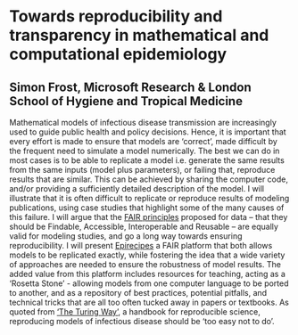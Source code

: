 # Towards reproducibility and transparency in mathematical and computational epidemiology
## Simon Frost, Microsoft Research & London School of Hygiene and Tropical Medicine

Mathematical models of infectious disease transmission are increasingly used to guide public health and policy decisions. Hence, it is important that every effort is made to ensure that models are ‘correct’, made difficult by the frequent need to simulate a model numerically. The best we can do in most cases is to be able to replicate a model i.e. generate the same results from the same inputs (model plus parameters), or failing that, reproduce results that are similar. This can be achieved by sharing the computer code, and/or providing a sufficiently detailed description of the model. I will illustrate that it is often difficult to replicate or reproduce results of modeling publications, using case studies that highlight some of the many causes of this failure. I will argue that the [FAIR principles](https://www.go-fair.org/fair-principles/) proposed for data – that they should be Findable, Accessible, Interoperable and Reusable – are equally valid for modeling studies, and go a long way towards ensuring reproducibility. I will present [Epirecipes](http://epirecip.es) a FAIR platform that both allows models to be replicated exactly, while fostering the idea that a wide variety of approaches are needed to ensure the robustness of model results. The added value from this platform includes resources for teaching, acting as a ‘Rosetta Stone’ - allowing models from one computer language to be ported to another, and as a repository of best practices, potential pitfalls, and technical tricks that are all too often tucked away in papers or textbooks. As quoted from [‘The Turing Way’](https://the-turing-way.netlify.com), a handbook for reproducible science, reproducing models of infectious disease should be ‘too easy not to do’.
